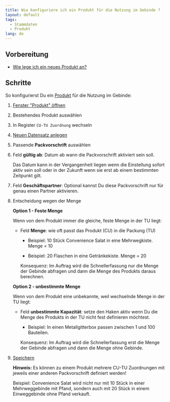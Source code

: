 ```yaml
---
title: Wie konfiguriere ich ein Produkt für die Nutzung im Gebinde ?
layout: default
tags:
  - Stammdaten
  - Produkt
lang: de
---
```

## Vorbereitung
- [Wie lege ich ein neues Produkt an?](Wie_lege_ich_ein_neues_Produkt_an)


## Schritte

So konfigurierst Du ein [Produkt](Wie_lege_ich_ein_neues_Produkt_an) für die Nutzung im Gebinde: 
	
1. [Fenster "Produkt" öffnen](Wie_finde_und_öffne_ich_ein_Fenster)
1. Bestehendes Produkt auswählen
1. In Register `CU-TU Zuordnung` wechseln
1. [Neuen Datensatz anlegen](Wie_lege_ich_einen_neuen_datensatz_an)
1. Passende **Packvorschrift** auswählen
1. Feld **gültig ab**: Datum ab wann die Packvorschrift aktiviert sein soll. 

   Das Datum kann in der Vergangenheit liegen wenn die Einstellung sofort aktiv sein soll oder in der Zukunft wenn sie erst ab einem bestimmten Zeitpunkt gilt.

1. Feld **Geschäftspartner**: Optional kannst Du diese Packvorschrift nur für genau einen Partner aktivieren.
1. Entscheidung wegen der Menge
    
   **Option 1 - Feste Menge**

   Wenn von dem Produkt immer die gleiche, feste Menge in der TU liegt:
   
   - Feld **Menge**: wie oft passt das Produkt (CU) in die Packung (TU)
   
      - Beispiel: 10 Stück Convenience Salat in eine Mehrwegkiste. Menge = 10
   
      - Beispiel: 20 Flaschen in eine Getränkekiste. Menge = 20
   
      Konsequenz: Im Auftrag wird die Schnellerfassung nur die Menge der Gebinde abfragen und dann die Menge des Produkts daraus berechnen.

   **Option 2 - unbestimmte Menge**

   Wenn von dem Produkt eine unbekannte, weil wechselnde Menge in der TU liegt:

   - Feld **unbestimmte Kapazität**: setze den Haken aktiv wenn Du die Menge des Produkts in der TU nicht fest definieren möchtest.

      - Beispiel: In einen Metallgitterbox passen zwischen 1 und 100 Bauteilen.

      Konsequenz: Im Auftrag wird die Schnellerfassung erst die Menge der Gebinde abfragen und dann die Menge ohne Gebinde.
 
1. [Speichern](Wie_lege_ich_einen_neuen_datensatz_an)

   **Hinweis:** Es können zu einem Produkt mehrere CU-TU Zuordnungen mit jeweils einer anderen Packvorschrift definiert werden!
   
   Beispiel: Convenience Salat wird nicht nur mit 10 Stück in einer Mehrweggebinde mit Pfand, sondern auch mit 20 Stück in einem Einweggebinde ohne Pfand verkauft.
